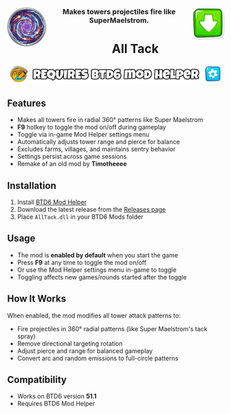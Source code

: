 <h1 align="center">
<a href="https://github.com/Myself-Bloons/AllTack/releases/latest/download/AllTack.dll">
    <img align="left" alt="Icon" height="90" src="Icon.png">
    <img align="right" alt="Download" height="75" src="https://raw.githubusercontent.com/gurrenm3/BTD-Mod-Helper/master/BloonsTD6%20Mod%20Helper/Resources/DownloadBtn.png">
</a>

</h1>
<h3 align="center">Makes towers projectiles fire like SuperMaelstrom.</h3>
<h1 align="center">All Tack</h1>


[![Requires BTD6 Mod Helper](https://raw.githubusercontent.com/gurrenm3/BTD-Mod-Helper/master/banner.png)](https://github.com/gurrenm3/BTD-Mod-Helper#readme)

## Features

- Makes all towers fire in radial 360° patterns like Super Maelstrom
- **F9** hotkey to toggle the mod on/off during gameplay
- Toggle via in-game Mod Helper settings menu
- Automatically adjusts tower range and pierce for balance
- Excludes farms, villages, and maintains sentry behavior
- Settings persist across game sessions
- Remake of an old mod by **Timotheeee**

## Installation

1. Install [BTD6 Mod Helper](https://github.com/gurrenm3/BTD-Mod-Helper#readme)
2. Download the latest release from the [Releases page](https://github.com/Myself-Bloons/AllTack/releases)
3. Place `AllTack.dll` in your BTD6 Mods folder

## Usage

- The mod is **enabled by default** when you start the game
- Press **F9** at any time to toggle the mod on/off
- Or use the Mod Helper settings menu in-game to toggle
- Toggling affects new games/rounds started after the toggle

## How It Works

When enabled, the mod modifies all tower attack patterns to:
- Fire projectiles in 360° radial patterns (like Super Maelstrom's tack spray)
- Remove directional targeting rotation
- Adjust pierce and range for balanced gameplay
- Convert arc and random emissions to full-circle patterns

## Compatibility

- Works on BTD6 version **51.1**
- Requires BTD6 Mod Helper
